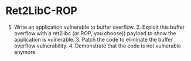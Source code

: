 # Ret2LibC-ROP
1. Write an application vulnerable to buffer overflow.  2. Exploit this buffer overflow with a ret2libc (or ROP, you choose)) payload to show the application is vulnerable.  3. Patch the code to eliminate the buffer overflow vulnerability.  4. Demonstrate that the code is not vulnerable anymore.
